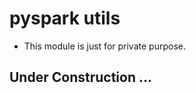 pyspark utils
======================================

- This module is just for private purpose.

## Under Construction ...

